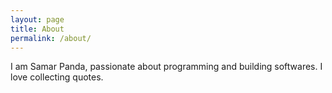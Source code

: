 ```yaml
---
layout: page
title: About
permalink: /about/
---
```

I am Samar Panda, passionate about programming and building softwares. I love collecting quotes.
